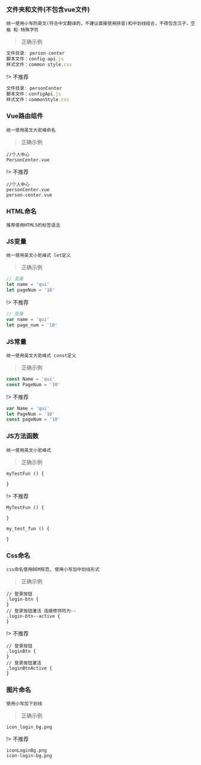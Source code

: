 ### 文件夹和文件(不包含vue文件)

`统一使用小写的英文(符合中文翻译的，不建议直接使用拼音)和中划线组合，不得包含汉子，空格 和 特殊字符`

> 正确示例

```js
文件目录: person-center
脚本文件：config-api.js
样式文件：common-style.css
```
!> 不推荐
```js
文件目录: personCenter
脚本文件：configApi.js
样式文件：commonStyle.css
```

### Vue路由组件
`统一使用英文大驼峰命名`

> 正确示例

```
//个人中心
PersonCenter.vue
```

!> 不推荐

```
//个人中心
personCenter.vue
person-center.vue
```

### HTML命名

`推荐使用HTML5的标签语法`

### JS变量

`统一使用英文小驼峰式 let定义`

> 正确示例

```js
// 变量
let name = 'qui'
let pageNum = '10'
```
!> 不推荐
```js
// 变量
var name = 'qui'
let page_num = '10'
```
### JS常量
`统一使用英文大驼峰式 const定义`

> 正确示例

```js
const Name = 'qui'
const PageNum = '10'
```
!> 不推荐
```js
var Name = 'qui'
let PageNum = '10'
const pageNum = '10'
```
### JS方法函数

`统一使用英文小驼峰式`

> 正确示例

```
myTestFun () {

}
```

!> 不推荐

```
MyTestFun () {

}

my_test_fun () {

}
```
### Css命名

`css命名使用BEM规范, 使用小写加中划线形式`

> 正确示例

```
// 登录按钮
.login-btn {
}
// 登录按钮激活 连接修饰符为--
.login-btn--active {
}
```
!> 不推荐
```
// 登录按钮
.loginBtn {
}
// 登录按钮激活
.loginBtnActive {
}
```

### 图片命名

`使用小写加下划线`

> 正确示例

```
icon_login_bg.png
```
!> 不推荐

```
iconLoginBg.png
icon-login-bg.png
```